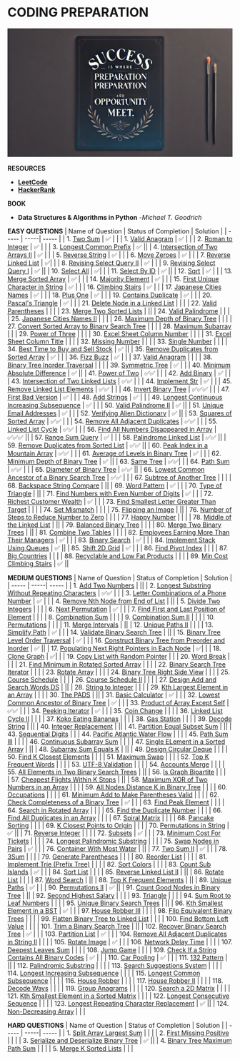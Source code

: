 # **CODING PREPARATION**


![Image](Assets/code.jpg)

**RESOURCES**
- [**LeetCode**](https://leetcode.com/problemset/all/?listId=wpwgkgt&page=1&difficulty=EASY&status=NOT_STARTED)
- [**HackerRank**](https://www.hackerrank.com/dashboard)

**BOOK**
- **Data Structures & Algorithms in Python** -*Michael T. Goodrich*


**EASY QUESTIONS**
| Name of Question | Status of Completion | Solution |
| ----- | -----| ----- |
| 1. [Two Sum](https://leetcode.com/problems/two-sum/) | ✅ | |
| 1. [Valid Anagram](https://leetcode.com/problems/valid-anagram/description/) | ✅ | |
| 2. [Roman to Integer](https://leetcode.com/problems/roman-to-integer/) | ✅ | |
| 3. [Longest Common Prefix](https://leetcode.com/problems/longest-common-prefix/) | ✅ ||
| 4. [Intersection of Two Arrays II](https://leetcode.com/problems/intersection-of-two-arrays-ii/) | ✅ | |
| 5. [Reverse String](https://leetcode.com/problems/reverse-string/) | ✅ | |
| 6. [Move Zeroes](https://leetcode.com/problems/move-zeroes/) | ✅ | |
| 7. [Reverse Linked List](https://leetcode.com/problems/reverse-linked-list/) | ✅| |
| 8. [Revising Select Query II](https://www.hackerrank.com/challenges/revising-the-select-query-2/problem?isFullScreen=true) | ✅ | |
| 9. [Revising Select Query I](https://www.hackerrank.com/challenges/revising-the-select-query/problem?isFullScreen=true) | ✅ ||
| 10. [Select All](https://www.hackerrank.com/challenges/select-all-sql/problem?isFullScreen=true) | ✅| |
| 11. [Select By ID](https://www.hackerrank.com/challenges/select-by-id/problem?isFullScreen=true) | ✅ ||
| 12. [Sqrt](https://leetcode.com/problems/sqrtx/) | ✅ | |
| 13. [Merge Sorted Array](https://leetcode.com/problems/merge-sorted-array/submissions/) | ✅ | |
| 14. [Majority Element](https://leetcode.com/problems/majority-element/submissions/) | ✅ | |
| 15. [First Unique Character in String](https://leetcode.com/problems/first-unique-character-in-a-string/submissions/) | ✅ | |
| 16. [Climbing Stairs](https://leetcode.com/problems/climbing-stairs/submissions/) | ✅ | |
| 17. [Japanese Cities Names](https://www.hackerrank.com/challenges/japanese-cities-name/problem?isFullScreen=true) | ✅ | |
| 18. [Plus One](https://leetcode.com/problems/plus-one/submissions/) | ✅ | |
| 19. [Contains Duplicate](https://leetcode.com/problems/contains-duplicate/submissions/) | ✅ | |
| 20. [Pascal's Triangle](https://leetcode.com/problems/pascals-triangle/submissions/) | ✅ | |
| 21. [Delete Node in a Linked List](https://leetcode.com/problems/delete-node-in-a-linked-list/submissions/) |  | |
| 22. [Valid Parentheses](https://leetcode.com/problems/valid-parentheses/submissions/) |  | |
| 23. [Merge Two Sorted Lists](https://leetcode.com/problems/merge-two-sorted-lists/submissions/) | ||
| 24. [Valid Palindrome](https://github.com/ThinamXx/ML..Interview..Preparation/blob/main/Images/Valid%20Palindrome.PNG) |  | |
| 25. [Japanese Cities Names II](https://www.hackerrank.com/challenges/japanese-cities-name/problem?isFullScreen=true) |  | |
| 26. [Maximum Depth of Binary Tree](https://leetcode.com/problems/maximum-depth-of-binary-tree/submissions/) |  | |
| 27. [Convert Sorted Array to Binary Search Tree](https://leetcode.com/problems/convert-sorted-array-to-binary-search-tree/) |  | |
| 28. [Maximum Subarray](https://leetcode.com/problems/maximum-subarray/submissions/) | | 
| 29. [Power of Three](https://leetcode.com/problems/power-of-three/submissions/) |  | | 
| 30. [Excel Sheet Column Number](https://leetcode.com/problems/excel-sheet-column-number/submissions/) |  | |
| 31. [Excel Sheet Column Title](https://leetcode.com/problems/excel-sheet-column-title/submissions/) |  | |
| 32. [Missing Number](https://leetcode.com/problems/missing-number/submissions/) |  | |
| 33. [Single Number](https://leetcode.com/problems/single-number/submissions/) |  | |
| 34. [Best Time to Buy and Sell Stock](https://leetcode.com/problems/best-time-to-buy-and-sell-stock/submissions/) | ✅ ||
| 35. [Remove Duplicates from Sorted Array](https://leetcode.com/problems/remove-duplicates-from-sorted-array/submissions/) | ✅ | |
| 36. [Fizz Buzz](https://leetcode.com/problems/fizz-buzz/submissions/) | ✅ | |
| 37. [Valid Anagram](https://leetcode.com/problems/valid-anagram/submissions/) |  | |
| 38. [Binary Tree Inorder Traversal](https://leetcode.com/problems/binary-tree-inorder-traversal/submissions/) | | |
| 39. [Symmetric Tree](https://leetcode.com/problems/symmetric-tree/submissions/) | ✅ | |
| 40. [Minimum Absolute Difference](https://leetcode.com/problems/minimum-absolute-difference/submissions/) | ✅ ||
| 41. [Power of Two](https://leetcode.com/problems/power-of-two/submissions/) | ✅✅ | |
| 42. [Add Binary](https://leetcode.com/problems/add-binary/submissions/) | ✅ | |
| 43. [Intersection of Two Linked Lists](https://leetcode.com/problems/intersection-of-two-linked-lists/submissions/) | ✅✅ | |
| 44. [Implement Str](https://leetcode.com/problems/implement-strstr/) | ✅ | | 
| 45. [Remove Linked List Elements](https://leetcode.com/problems/remove-linked-list-elements/submissions/) | ✅✅ | |
| 46. [Invert Binary Tree](https://leetcode.com/problems/invert-binary-tree/submissions/) | ✅✅✅ | |
| 47. [First Bad Version](https://leetcode.com/problems/first-bad-version/) | ✅ | |
| 48. [Add Strings](https://leetcode.com/problems/add-strings/submissions/) | ✅ | |
| 49. [Longest Continuous Increasing Subsequence](https://leetcode.com/problems/longest-continuous-increasing-subsequence/submissions/) | ✅ | |
| 50. [Valid Palindrome II](https://leetcode.com/problems/valid-palindrome-ii/submissions/) | ✅ || 
| 51. [Unique Email Addresses](https://leetcode.com/problems/unique-email-addresses/submissions/) | ✅ | |
| 52. [Verifying Alien Dictionary](https://leetcode.com/problems/verifying-an-alien-dictionary/submissions/) | ✅ ||
| 53. [Squares of Sorted Array](https://leetcode.com/problems/squares-of-a-sorted-array/submissions/) | ✅✅ | | 
| 54. [Remove All Adjacent Duplicates](https://leetcode.com/problems/remove-all-adjacent-duplicates-in-string/submissions/) | ✅✅ | |
| 55. [Linked List Cycle](https://leetcode.com/problems/linked-list-cycle/submissions/) | ✅✅ | | 
| 56. [Find All Numbers Disappeared in Array](https://leetcode.com/problems/find-all-numbers-disappeared-in-an-array/) | ✅✅✅ || 
| 57. [Range Sum Query](https://leetcode.com/problems/range-sum-query-immutable/submissions/) | ✅ | |
| 58. [Palindrome Linked List](https://leetcode.com/problems/palindrome-linked-list/submissions/) | ✅✅ ||
| 59. [Remove Duplicates from Sorted List](https://leetcode.com/problems/remove-duplicates-from-sorted-list/submissions/) | ✅✅ ||
| 60. [Peak Index in a Mountain Array](https://leetcode.com/problems/peak-index-in-a-mountain-array/) | ✅✅ | |
| 61. [Average of Levels in Binary Tree](https://leetcode.com/problems/average-of-levels-in-binary-tree/) | ✅ | |
| 62. [Minimum Depth of Binary Tree](https://leetcode.com/problems/minimum-depth-of-binary-tree/submissions/) | ✅ || 
| 63. [Same Tree](https://leetcode.com/problems/same-tree/submissions/) | ✅✅| |
| 64. [Path Sum](https://leetcode.com/problems/path-sum/submissions/) | ✅✅ | |
| 65. [Diameter of Binary Tree](https://leetcode.com/problems/diameter-of-binary-tree/submissions/) | ✅✅ ||
| 66. [Lowest Common Ancestor of a Binary Search Tree](https://leetcode.com/problems/lowest-common-ancestor-of-a-binary-search-tree/) | ✅✅ | | 
| 67. [Subtree of Another Tree](https://leetcode.com/problems/subtree-of-another-tree/submissions/) |  | |
| 68. [Backspace String Compare](https://leetcode.com/problems/backspace-string-compare/submissions/) | || 
| 69. [Word Pattern](https://leetcode.com/problems/word-pattern/submissions/) | ✅ | | 
| 70. [Type of Triangle](https://www.hackerrank.com/challenges/what-type-of-triangle/problem?isFullScreen=true) |  ||
| 71. [Find Numbers with Even Number of Digits](https://leetcode.com/problems/find-numbers-with-even-number-of-digits/) | ✅ | |
| 72. [Richest Customer Wealth](https://leetcode.com/problems/richest-customer-wealth/submissions/) | ✅ | | 
| 73. [Find Smallest Letter Greater Than Target](https://leetcode.com/problems/find-smallest-letter-greater-than-target/) | | | 
| 74. [Set Mismatch](https://leetcode.com/problems/set-mismatch/) |  | | 
| 75. [Flipping an Image](https://leetcode.com/problems/flipping-an-image/) |  || 
| 76. [Number of Steps to Reduce Number to Zero](https://leetcode.com/problems/number-of-steps-to-reduce-a-number-to-zero/) | | | 
| 77. [Happy Number](https://leetcode.com/problems/happy-number/) |  | | 
| 78. [Middle of the Linked List](https://leetcode.com/problems/middle-of-the-linked-list/) |  || 
| 79. [Balanced Binary Tree](https://leetcode.com/problems/balanced-binary-tree/submissions/) | | | 
| 80. [Merge Two Binary Trees](https://leetcode.com/problems/merge-two-binary-trees/submissions/) | || 
| 81. [Combine Two Tables](https://leetcode.com/problems/combine-two-tables/submissions/) |  | | 
| 82. [Employees Earning More Than Their Managers](https://leetcode.com/problems/employees-earning-more-than-their-managers/) | ✅ | |
| 83. [Binary Search](https://leetcode.com/problems/binary-search/submissions/) | ✅ | | 
| 84. [Implement Stack Using Queues](https://leetcode.com/problems/implement-stack-using-queues/) | ✅ ||
| 85. [Shift 2D Grid](https://leetcode.com/problems/shift-2d-grid/) | ✅ | | 
| 86. [Find Pivot Index](https://leetcode.com/problems/find-pivot-index/) |  | | 
| 87. [Big Countries](https://leetcode.com/problems/big-countries/) | | | 
| 88. [Recyclable and Low Fat Products](https://leetcode.com/problems/recyclable-and-low-fat-products/) |  | | 
| 89. [Min Cost Climbing Stairs](https://leetcode.com/problems/min-cost-climbing-stairs/description/) | ✅ || 

**MEDIUM QUESTIONS**
| Name of Question | Status of Completion | Solution |
| ----- | -----| ----- |
| 1. [Add Two Numbers](https://leetcode.com/problems/add-two-numbers/) | ||
| 2. [Longest Substring Without Repeating Characters](https://leetcode.com/problems/longest-substring-without-repeating-characters/) | ✅✅ | |
| 3. [Letter Combinations of a Phone Number](https://leetcode.com/problems/letter-combinations-of-a-phone-number/) | ✅ | |
| 4. [Remove Nth Node from End of List](https://leetcode.com/problems/remove-nth-node-from-end-of-list/) | || 
| 5. [Divide Two Integers](https://leetcode.com/problems/divide-two-integers/submissions/) | | |
| 6. [Next Permutation](https://leetcode.com/problems/next-permutation/submissions/) | ✅ | | 
| 7. [Find First and Last Position of Element](https://leetcode.com/problems/find-first-and-last-position-of-element-in-sorted-array/submissions/) |  | |
| 8. [Combination Sum](https://leetcode.com/problems/combination-sum/submissions/) | | | 
| 9. [Combination Sum II](https://leetcode.com/problems/combination-sum-ii/submissions/) |  | |
| 10. [Permutations](https://leetcode.com/problems/permutations/submissions/) |  | |
| 11. [Merge Intervals](https://leetcode.com/problems/merge-intervals/submissions/) |  ||
| 12. [Unique Paths II](https://leetcode.com/problems/unique-paths-ii/submissions/) |  | | 
| 13. [Simplify Path](https://leetcode.com/problems/simplify-path/submissions/) | ✅ | |
| 14. [Validate Binary Search Tree](https://leetcode.com/problems/validate-binary-search-tree/submissions/) |  ||
| 15. [Binary Tree Level Order Traversal](https://leetcode.com/problems/binary-tree-level-order-traversal/) | ✅ | |
| 16. [Construct Binary Tree from Preorder and Inorder](https://leetcode.com/problems/construct-binary-tree-from-preorder-and-inorder-traversal/) | ✅ ||
| 17. [Populating Next Right Pointers in Each Node](https://leetcode.com/problems/populating-next-right-pointers-in-each-node/) | ✅| | 
| 18. [Clone Graph](https://leetcode.com/problems/clone-graph/submissions/) | ✅| | 
| 19. [Copy List with Random Pointer](https://leetcode.com/problems/copy-list-with-random-pointer/) | |
| 20. [Word Break](https://leetcode.com/problems/word-break/) | | |
| 21. [Find Minimum in Rotated Sorted Array](https://leetcode.com/problems/find-minimum-in-rotated-sorted-array/) | | |
| 22. [Binary Search Tree Iterator](https://leetcode.com/problems/binary-search-tree-iterator/) | | | 
| 23. [Rotate Array](https://leetcode.com/problems/rotate-array/) | | |
| 24. [Binary Tree Right Side View](https://leetcode.com/problems/binary-tree-right-side-view/) | | | 
| 25. [Course Schedule](https://leetcode.com/problems/course-schedule/submissions/) |  | |
| 26. [Course Schedule II](https://leetcode.com/problems/course-schedule-ii/submissions/) |  | |
| 27. [Design Add and Search Words DS](https://leetcode.com/problems/design-add-and-search-words-data-structure/) |  || 
| 28. [String to Integer](https://leetcode.com/problems/string-to-integer-atoi/submissions/) |  | | 
| 29. [Kth Largest Element in an Array](https://leetcode.com/problems/kth-largest-element-in-an-array/) |  | | 
| 30. [The PADS](https://www.hackerrank.com/challenges/the-pads/problem?isFullScreen=true) |  || 
| 31. [Basic Calculator](https://leetcode.com/problems/basic-calculator-ii/submissions/) | ✅ | | 
| 32. [Lowest Common Ancestor of Binary Tree](https://leetcode.com/problems/lowest-common-ancestor-of-a-binary-tree/) | ✅ | | 
| 33. [Product of Array Except Self](https://leetcode.com/problems/product-of-array-except-self/) | ✅✅ | | 
| 34. [Peeking Iterator](https://leetcode.com/problems/peeking-iterator/submissions/) | ✅ | | 
| 35. [Coin Change](https://leetcode.com/problems/coin-change/submissions/) | | |
| 36. [Linked List Cycle II](https://leetcode.com/problems/linked-list-cycle-ii/submissions/) |  | | 
| 37. [Koko Eating Bananas](https://leetcode.com/problems/koko-eating-bananas/) | | |
| 38. [Gas Station](https://leetcode.com/problems/gas-station/) | | |
| 39. [Decode String](https://leetcode.com/problems/decode-string/submissions/) |  ||
| 40. [Integer Replacement](https://leetcode.com/problems/integer-replacement/) |  || 
| 41. [Partition Equal Subset Sum](https://leetcode.com/problems/partition-equal-subset-sum/submissions/) |  || 
| 43. [Sequential Digits](https://leetcode.com/problems/sequential-digits/submissions/) |  | 
| 44. [Pacific Atlantic Water Flow](https://leetcode.com/problems/pacific-atlantic-water-flow/submissions/) |  | |
| 45. [Path Sum III](https://leetcode.com/problems/path-sum-iii/submissions/) | | | 
| 46. [Continuous Subarray Sum](https://leetcode.com/problems/continuous-subarray-sum/submissions/) |  | | 
| 47. [Single ELement in a Sorted Array](https://leetcode.com/problems/single-element-in-a-sorted-array/) | || 
| 48. [Subarray Sum Equals K](https://leetcode.com/problems/subarray-sum-equals-k/submissions/) |  || 
| 49. [Design Circular Deque](https://leetcode.com/problems/design-circular-deque/submissions/) |  | | 
| 50. [Find K Closest Elements](https://leetcode.com/problems/find-k-closest-elements/) | | | 
| 51. [Maximum Swap](https://leetcode.com/problems/maximum-swap/submissions/) | | |
| 52. [Top K Frequent Words](https://leetcode.com/problems/top-k-frequent-words/) |  | | 
| 53. [UTF-8 Validation](https://leetcode.com/problems/utf-8-validation/) |  | | 
| 54. [Accounts Merge](https://leetcode.com/problems/accounts-merge/submissions/) |  | | 
| 55. [All Elements in Two Binary Search Trees](https://leetcode.com/problems/all-elements-in-two-binary-search-trees/) |  || 
| 56. [Is Graph Bipartite](https://leetcode.com/problems/is-graph-bipartite/submissions/) |  | |  
| 57. [Cheapest Flights Within K Stops](https://leetcode.com/problems/cheapest-flights-within-k-stops/) |  || 
| 58. [Maximum XOR of Two Numbers in an Array](https://leetcode.com/problems/maximum-xor-of-two-numbers-in-an-array/) | | |
| 59. [All Nodes Distance K in Binary Tree](https://leetcode.com/problems/all-nodes-distance-k-in-binary-tree/) |  | | 
| 60. [Occupations](https://www.hackerrank.com/challenges/occupations/problem?isFullScreen=true) |  | |
| 61. [Minimum Add to Make Parentheses Valid](https://leetcode.com/problems/minimum-add-to-make-parentheses-valid/) |  | | 
| 62. [Check Completeness of a Binary Tree](https://leetcode.com/problems/check-completeness-of-a-binary-tree/) | ✅ | | 
| 63. [Find Peak Element](https://leetcode.com/problems/find-peak-element/) |  | | 
| 64. [Search in Rotated Array](https://leetcode.com/problems/search-in-rotated-sorted-array/) |  | | 
| 65. [Find the Duplicate Number](https://leetcode.com/problems/find-the-duplicate-number/) |  | |
| 66. [Find All Duplicates in an Array](https://leetcode.com/problems/find-all-duplicates-in-an-array/) |  | | 
| 67. [Spiral Matrix](https://leetcode.com/problems/spiral-matrix/submissions/) |  | | 
| 68. [Pancake Sorting](https://leetcode.com/problems/pancake-sorting/) |  | | 
| 69. [K Closest Points to Origin](https://leetcode.com/problems/k-closest-points-to-origin/) |  | |
| 70. [Permutations in String](https://leetcode.com/problems/permutation-in-string/submissions/) | ✅ || 
| 71. [Reverse Integer](https://leetcode.com/problems/reverse-integer/submissions/) |  | | 
| 72. [Subsets](https://leetcode.com/problems/subsets/) | ✅ | | 
| 73. [Minimum Cost For Tickets](https://leetcode.com/problems/minimum-cost-for-tickets/submissions/) |  | | 
| 74. [Longest Palindromic Substring](https://leetcode.com/problems/longest-palindromic-substring/) |  | |
| 75. [Swap Nodes in Pairs](https://leetcode.com/problems/swap-nodes-in-pairs/) | ✅ | | 
| 76. [Container With Most Water](https://leetcode.com/problems/container-with-most-water/submissions/) |  || 
| 77. [Two Sum II](https://leetcode.com/problems/two-sum-ii-input-array-is-sorted/) | ✅ | |
| 78. [3Sum](https://leetcode.com/problems/3sum/) |  | | 
| 79. [Generate Parentheses](https://leetcode.com/problems/generate-parentheses/submissions/) |  | |
| 80. [Reorder List](https://leetcode.com/problems/reorder-list/submissions/) |  | | 
| 81. [Implement Trie (Prefix Tree)](https://leetcode.com/problems/implement-trie-prefix-tree/submissions/) |  | | 
| 82. [Sort Colors](https://leetcode.com/problems/sort-colors/) |  | | 
| 83. [Count Sub Islands](https://leetcode.com/problems/count-sub-islands/submissions/) | ✅ | | 
| 84. [Sort List](https://leetcode.com/problems/sort-list/submissions/) |  | | 
| 85. [Reverse Linked List II](https://leetcode.com/problems/reverse-linked-list-ii/submissions/) |  || 
| 86. [Rotate List](https://leetcode.com/problems/rotate-list/) |  | |
| 87. [Word Search](https://leetcode.com/problems/word-search/submissions/) |  || 
| 88. [Top K Frequent Elements](https://leetcode.com/problems/top-k-frequent-elements/submissions/) |  || 
| 89. [Unique Paths](https://leetcode.com/problems/unique-paths/) | ✅ | | 
| 90. [Permutations II](https://leetcode.com/problems/permutations-ii/submissions/) | ✅ ||
| 91. [Count Good Nodes in Binary Tree](https://leetcode.com/problems/count-good-nodes-in-binary-tree/) | ||
| 92. [Second Highest Salary](https://leetcode.com/problems/second-highest-salary/) | | |
| 93. [Triangle](https://leetcode.com/problems/triangle/submissions/) | | | 
| 94. [Sum Root to Leaf Numbers](https://leetcode.com/problems/sum-root-to-leaf-numbers/) | | | 
| 95. [Unique Binary Search Trees](https://leetcode.com/problems/unique-binary-search-trees/submissions/) |  || 
| 96. [Kth Smallest Element in a BST](https://leetcode.com/problems/kth-smallest-element-in-a-bst/) | ✅ | |
| 97. [House Robber III](https://leetcode.com/problems/house-robber-iii/) |  | | 
| 98. [Flip Equivalent Binary Trees](https://leetcode.com/problems/flip-equivalent-binary-trees/submissions/) |  | |
| 99. [Flatten Binary Tree to Linked List](https://leetcode.com/problems/flatten-binary-tree-to-linked-list/) |  | | 
| 100. [Find Bottom Left Value](https://leetcode.com/problems/find-bottom-left-tree-value/submissions/) |  | | 
| 101. [Trim a Binary Search Tree](https://leetcode.com/problems/trim-a-binary-search-tree/submissions/) |  || 
| 102. [Recover Binary Search Tree](https://leetcode.com/problems/recover-binary-search-tree/) | ✅ | | 
| 103. [Partition List](https://leetcode.com/problems/partition-list/submissions/) | ✅ | | 
| 104. [Remove All Adjacent Duplicates in String II](https://leetcode.com/problems/remove-all-adjacent-duplicates-in-string-ii/) |  | | 
| 105. [Rotate Image](https://leetcode.com/problems/rotate-image/) | ✅ | | 
| 106. [Network Delay Time](https://leetcode.com/problems/network-delay-time/submissions/) |  | |
| 107. [Deepest Leaves Sum](https://leetcode.com/problems/deepest-leaves-sum/) | | |
| 108. [Jump Game](https://leetcode.com/problems/jump-game/submissions/) |  | | 
| 109. [Check If a String Contains All Binary Codes](https://leetcode.com/problems/check-if-a-string-contains-all-binary-codes-of-size-k/) | ✅ | | 
| 110. [Car Pooling](https://leetcode.com/problems/car-pooling/) | ✅ | | 
| 111. [132 Pattern](https://leetcode.com/problems/132-pattern/submissions/) | ||
| 112. [Palindromic Substring](https://leetcode.com/problems/palindromic-substrings/submissions/) | | |
| 113. [Search Suggestions System](https://leetcode.com/problems/search-suggestions-system/submissions/) |  | | 
| 114. [Longest Increasing Subsequence](https://leetcode.com/problems/longest-increasing-subsequence/submissions/) |  | |
| 115. [Longest Common Subsequence](https://leetcode.com/problems/longest-common-subsequence/submissions/) |  | | 
| 116. [House Robber](https://leetcode.com/problems/house-robber/) |  | |
| 117. [House Robber II](https://leetcode.com/problems/house-robber-ii/submissions/) |  | |
| 118. [Decode Ways](https://leetcode.com/problems/decode-ways/submissions/) |  | | 
| 119. [Group Anagrams](https://leetcode.com/problems/group-anagrams/submissions/) |  | | 
| 120. [Search a 2D Matrix](https://leetcode.com/problems/search-a-2d-matrix/) |  | | 
| 121. [Kth Smallest Element in a Sorted Matrix](https://leetcode.com/problems/kth-smallest-element-in-a-sorted-matrix/) |  |  |
| 122. [Longest Consecutive Sequence](https://leetcode.com/problems/longest-consecutive-sequence/) |  | |
| 123. [Longest Repeating Character Replacement](https://leetcode.com/problems/longest-repeating-character-replacement/) | ✅ || 
| 124. [Non-Decreasing Array](https://leetcode.com/problems/non-decreasing-array/) |  | | 

**HARD QUESTIONS**
| Name of Question | Status of Completion | Solution |
| ----- | -----| ----- |
| 1. [Split Array Largest Sum](https://leetcode.com/problems/split-array-largest-sum/) |  | |
| 2. [First Missing Positive](https://leetcode.com/problems/first-missing-positive/submissions/) |  | | 
| 3. [Serialize and Deserialize Binary Tree](https://leetcode.com/problems/serialize-and-deserialize-binary-tree/) | ✅ || 
| 4. [Binary Tree Maximum Path Sum](https://leetcode.com/problems/binary-tree-maximum-path-sum/) |  | | 
| 5. [Merge K Sorted Lists](https://leetcode.com/problems/merge-k-sorted-lists/) | | | 

